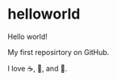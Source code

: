 # helloworld
Hello world!

My first reposirtory on GitHub.

I love :coffee:, :pizza:, and :dancer:.
